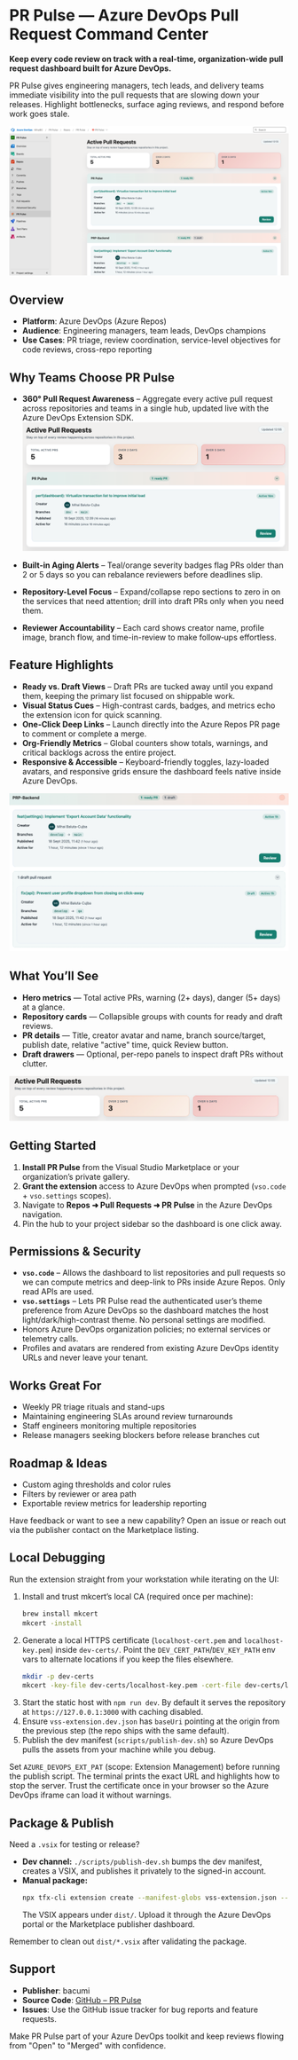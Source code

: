 # PR Pulse — Azure DevOps Pull Request Command Center

**Keep every code review on track with a real-time, organization-wide pull request dashboard built for Azure DevOps.**

PR Pulse gives engineering managers, tech leads, and delivery teams immediate visibility into the pull requests that are slowing down your releases. Highlight bottlenecks, surface aging reviews, and respond before work goes stale.

![Image](/images/mk/extension-overview.png)

## Overview

- **Platform**: Azure DevOps (Azure Repos)
- **Audience**: Engineering managers, team leads, DevOps champions
- **Use Cases**: PR triage, review coordination, service-level objectives for code reviews, cross-repo reporting

## Why Teams Choose PR Pulse

- **360° Pull Request Awareness** – Aggregate every active pull request across repositories and teams in a single hub, updated live with the Azure DevOps Extension SDK.
![Image](/images/mk/focus.png)

- **Built-in Aging Alerts** – Teal/orange severity badges flag PRs older than 2 or 5 days so you can rebalance reviewers before deadlines slip.
- **Repository-Level Focus** – Expand/collapse repo sections to zero in on the services that need attention; drill into draft PRs only when you need them.
- **Reviewer Accountability** – Each card shows creator name, profile image, branch flow, and time-in-review to make follow‑ups effortless.

## Feature Highlights

- **Ready vs. Draft Views** – Draft PRs are tucked away until you expand them, keeping the primary list focused on shippable work.
- **Visual Status Cues** – High-contrast cards, badges, and metrics echo the extension icon for quick scanning.
- **One-Click Deep Links** – Launch directly into the Azure Repos PR page to comment or complete a merge.
- **Org-Friendly Metrics** – Global counters show totals, warnings, and critical backlogs across the entire project.
- **Responsive & Accessible** – Keyboard-friendly toggles, lazy-loaded avatars, and responsive grids ensure the dashboard feels native inside Azure DevOps.

![Image](/images/mk/highlight.png)

## What You’ll See

- **Hero metrics** — Total active PRs, warning (2+ days), danger (5+ days) at a glance.
- **Repository cards** — Collapsible groups with counts for ready and draft reviews.
- **PR details** — Title, creator avatar and name, branch source/target, publish date, relative "active" time, quick Review button.
- **Draft drawers** — Optional, per-repo panels to inspect draft PRs without clutter.

![Image](/images/mk/metrics.png)

## Getting Started

1. **Install PR Pulse** from the Visual Studio Marketplace or your organization’s private gallery.
2. **Grant the extension** access to Azure DevOps when prompted (`vso.code` + `vso.settings` scopes).
3. Navigate to **Repos ➜ Pull Requests ➜ PR Pulse** in the Azure DevOps navigation.
4. Pin the hub to your project sidebar so the dashboard is one click away.

## Permissions & Security

- **`vso.code`** – Allows the dashboard to list repositories and pull requests so we can compute metrics and deep-link to PRs inside Azure Repos. Only read APIs are used.
- **`vso.settings`** – Lets PR Pulse read the authenticated user’s theme preference from Azure DevOps so the dashboard matches the host light/dark/high-contrast theme. No personal settings are modified.
- Honors Azure DevOps organization policies; no external services or telemetry calls.
- Profiles and avatars are rendered from existing Azure DevOps identity URLs and never leave your tenant.

## Works Great For

- Weekly PR triage rituals and stand-ups
- Maintaining engineering SLAs around review turnarounds
- Staff engineers monitoring multiple repositories
- Release managers seeking blockers before release branches cut

## Roadmap & Ideas

- Custom aging thresholds and color rules
- Filters by reviewer or area path
- Exportable review metrics for leadership reporting

Have feedback or want to see a new capability? Open an issue or reach out via the publisher contact on the Marketplace listing.

## Local Debugging

Run the extension straight from your workstation while iterating on the UI:

1. Install and trust mkcert’s local CA (required once per machine):
   ```bash
   brew install mkcert
   mkcert -install
   ```
2. Generate a local HTTPS certificate (`localhost-cert.pem` and `localhost-key.pem`) inside `dev-certs/`. Point the `DEV_CERT_PATH`/`DEV_KEY_PATH` env vars to alternate locations if you keep the files elsewhere.
   ```bash
   mkdir -p dev-certs
   mkcert -key-file dev-certs/localhost-key.pem -cert-file dev-certs/localhost-cert.pem 127.0.0.1 localhost
   ```
3. Start the static host with `npm run dev`. By default it serves the repository at `https://127.0.0.1:3000` with caching disabled.
4. Ensure `vss-extension.dev.json` has `baseUri` pointing at the origin from the previous step (the repo ships with the same default).
5. Publish the dev manifest (`scripts/publish-dev.sh`) so Azure DevOps pulls the assets from your machine while you debug.

Set `AZURE_DEVOPS_EXT_PAT` (scope: Extension Management) before running the publish script. The terminal prints the exact URL and highlights how to stop the server. Trust the certificate once in your browser so the Azure DevOps iframe can load it without warnings.

## Package & Publish

Need a `.vsix` for testing or release?

- **Dev channel:** `./scripts/publish-dev.sh` bumps the dev manifest, creates a VSIX, and publishes it privately to the signed-in account.
- **Manual package:**
  ```bash
  npx tfx-cli extension create --manifest-globs vss-extension.json --output-path dist
  ```
  The VSIX appears under `dist/`. Upload it through the Azure DevOps portal or the Marketplace publisher dashboard.

Remember to clean out `dist/*.vsix` after validating the package.

## Support

- **Publisher**: bacumi
- **Source Code**: [GitHub – PR Pulse](https://github.com/mihaibc/pr_dashboard)
- **Issues**: Use the GitHub issue tracker for bug reports and feature requests.

Make PR Pulse part of your Azure DevOps toolkit and keep reviews flowing from "Open" to "Merged" with confidence.

